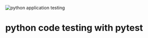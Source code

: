 ![python application testing](https://github.com/Htunn/python_test/actions/workflows/pythonapp.yml/badge.svg)
# python code testing with pytest
